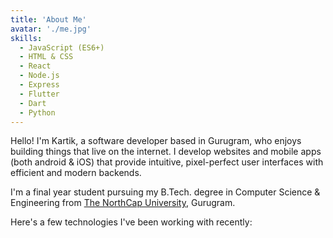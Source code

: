 ```yaml
---
title: 'About Me'
avatar: './me.jpg'
skills:
  - JavaScript (ES6+)
  - HTML & CSS
  - React
  - Node.js
  - Express
  - Flutter
  - Dart
  - Python
---
```


Hello! I'm Kartik, a software developer based in Gurugram, who enjoys building things that live on the internet. I develop websites and mobile apps (both android & iOS) that provide intuitive, pixel-perfect user interfaces with efficient and modern backends.

I'm a final year student pursuing my B.Tech. degree in Computer Science & Engineering from [The NorthCap University](https://www.ncuindia.edu/), Gurugram.

Here's a few technologies I've been working with recently:
